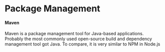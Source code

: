 # Package Management

#### Maven

Maven is a package management tool for Java-based applications. Probably the most commonly used open-source build and dependency management tool got Java. To compare, it is very similar to NPM in Node.js






